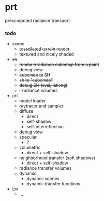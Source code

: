 # prt
precomputed radiance transport

### todo

- ~~scene~~
    - ~~tessellated terrain render~~
    - textured and nicely shaded
- ~~sh~~
    - ~~render irradiance cubemap from a point~~
    - ~~debug view~~
    - ~~cubemap to SH~~
    - ~~sh to "cubemap"~~
    - ~~debug SH (eval, latlong)~~
    - irradiance volumes
- prt
    - model loader
    - raytracer and sampler
    - diffuse
        - direct
        - self-shadow
        - self-interreflection
    - debug view
    - specular
        - ?
    - volumetric
        - direct + self-shadow
    - neighborhood transfer (soft shadows)
        - direct + self-shadow
    - radiance transfer volumes
    - dynamic
        - dynamic scenes
        - dynamic transfer functions
- lpv
    - ...

